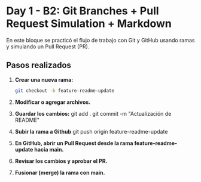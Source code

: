 # Day 1 - B2: Git Branches + Pull Request Simulation + Markdown

En este bloque se practicó el flujo de trabajo con Git y GitHub usando ramas y simulando un Pull Request (PR).

## Pasos realizados

1. **Crear una nueva rama:**
   ```bash
   git checkout -b feature-readme-update

2. **Modificar o agregar archivos.**

3. **Guardar los cambios:**
git add .
git commit -m "Actualización de README"
4. **Subir la rama a Github**
git push origin feature-readme-update
5. **En GitHub, abrir un Pull Request desde la rama feature-readme-update hacia main.**

6. **Revisar los cambios y aprobar el PR.**

7. **Fusionar (merge) la rama con main.**